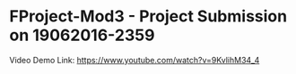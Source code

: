 # FProject-Mod3 - Project Submission on 19062016-2359

Video Demo Link: https://www.youtube.com/watch?v=9KvlihM34_4
